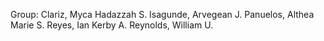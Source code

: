 Group:
Clariz, Myca Hadazzah S.
Isagunde, Arvegean J.
Panuelos, Althea Marie S.
Reyes, Ian Kerby A.
Reynolds, William U.
